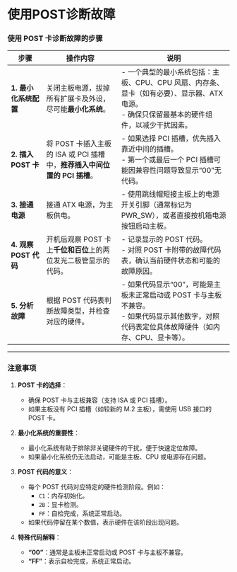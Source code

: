 # 使用POST诊断故障



### **使用 POST 卡诊断故障的步骤**

| **步骤**              | **操作内容**                                                 | **说明**                                                     |
| --------------------- | ------------------------------------------------------------ | ------------------------------------------------------------ |
| **1. 最小化系统配置** | 关闭主板电源，拔掉所有扩展卡及外设，尽可能**最小化系统**。   | - 一个典型的最小系统包括：主板、CPU、CPU 风扇、内存条、显卡（如有必要）、显示器、ATX 电源。<br>- 确保只保留最基本的硬件组件，以减少干扰因素。 |
| **2. 插入 POST 卡**   | 将 POST 卡插入主板的 ISA 或 PCI 插槽中，**推荐插入中间位置的 PCI 插槽**。 | - 如果选择 PCI 插槽，优先插入靠近中间的插槽。<br>- 第一个或最后一个 PCI 插槽可能因兼容性问题导致显示“00”无代码。 |
| **3. 接通电源**       | 接通 ATX 电源，为主板供电。                                  | - 使用跳线帽短接主板上的电源开关引脚（通常标记为 PWR_SW），或者直接按机箱电源按钮启动主板。 |
| **4. 观察 POST 代码** | 开机后观察 POST 卡上**千位和百位**上的两位发光二极管显示的代码。 | - 记录显示的 POST 代码。<br>- 对照 POST 卡附带的故障代码表，确认当前硬件状态和可能的故障原因。 |
| **5. 分析故障**       | 根据 POST 代码表判断故障类型，并检查对应的硬件。             | - 如果代码显示“00”，可能是主板未正常启动或 POST 卡与主板不兼容。<br>- 如果代码显示其他数字，对照代码表定位具体故障硬件（如内存、CPU、显卡等）。 |

---

### **注意事项**
1. **POST 卡的选择**：
   - 确保 POST 卡与主板兼容（支持 ISA 或 PCI 插槽）。
   - 如果主板没有 PCI 插槽（如较新的 M.2 主板），需使用 USB 接口的 POST 卡。

2. **最小化系统的重要性**：
   - 最小化系统有助于排除非关键硬件的干扰，便于快速定位故障。
   - 如果最小化系统仍无法启动，可能是主板、CPU 或电源存在问题。

3. **POST 代码的意义**：
   - 每个 POST 代码对应特定的硬件检测阶段。例如：
     - `C1`：内存初始化。
     - `2B`：显卡检测。
     - `FF`：自检完成，系统正常启动。
   - 如果代码停留在某个数值，表示硬件在该阶段出现问题。

4. **特殊代码解释**：
   - **“00”**：通常是主板未正常启动或 POST 卡与主板不兼容。
   - **“FF”**：表示自检完成，系统正常启动。
